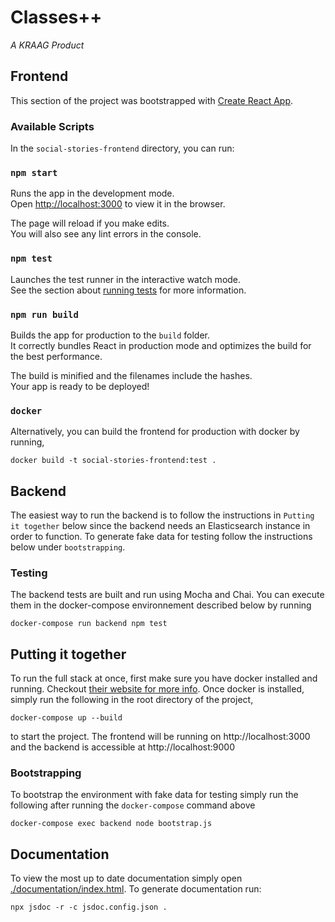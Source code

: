# Classes++
*A KRAAG Product*

## Frontend

This section of the project was bootstrapped with [Create React App](https://github.com/facebook/create-react-app).

### Available Scripts

In the `social-stories-frontend` directory, you can run:

### `npm start`

Runs the app in the development mode.<br />
Open [http://localhost:3000](http://localhost:3000) to view it in the browser.

The page will reload if you make edits.<br />
You will also see any lint errors in the console.

### `npm test`

Launches the test runner in the interactive watch mode.<br />
See the section about [running tests](https://facebook.github.io/create-react-app/docs/running-tests) for more information.

### `npm run build`

Builds the app for production to the `build` folder.<br />
It correctly bundles React in production mode and optimizes the build for the best performance.

The build is minified and the filenames include the hashes.<br />
Your app is ready to be deployed!

### `docker`

Alternatively, you can build the frontend for production with docker by running,

`docker build -t social-stories-frontend:test .`

## Backend

The easiest way to run the backend is to follow the instructions in `Putting it together` below since the backend needs an Elasticsearch instance in order to function. To generate fake data for testing follow the instructions below under `bootstrapping`.

### Testing
The backend tests are built and run using Mocha and Chai. You can execute them in the docker-compose environnement described below by running

`
docker-compose run backend npm test
`

## Putting it together

To run the full stack at once, first make sure you have docker installed and running. Checkout [their website for more info](https://www.docker.com/). Once docker is installed, simply run the following in the root directory of the project,

`
docker-compose up --build
`

to start the project. The frontend will be running on http://localhost:3000 and the backend is accessible at http://localhost:9000

### Bootstrapping
To bootstrap the environment with fake data for testing simply run the following after running the `docker-compose` command above

`docker-compose exec backend node bootstrap.js`

## Documentation
To view the most up to date documentation simply open [./documentation/index.html](./documentation/index.html). To generate documentation run:

`npx jsdoc -r -c jsdoc.config.json .`